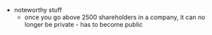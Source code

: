   * noteworthy stuff
    * once you go above 2500 shareholders in a company, it can no longer be private - has to become public